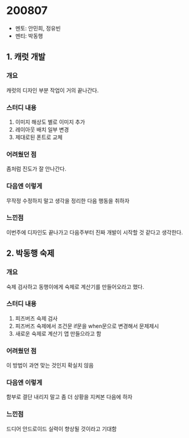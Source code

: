 # 200807

- 멘토: 안민희, 정유빈
- 멘티: 박동행

## 1. 캐럿 개발
### 개요
캐럿의 디자인 부분 작업이 거의 끝나간다.
### 스터디 내용
1. 이미지 해상도 별로 이미지 추가
2. 레이아웃 배치 일부 변경
3. 제대로된 폰트로 교체
### 어려웠던 점
좀처럼 진도가 잘 안나간다.
### 다음엔 이렇게
무작정 수정하지 말고 생각을 정리한 다음 행동을 취하자
### 느낀점
이번주에 디자인도 끝나가고 다음주부터 진짜 개발이 시작할 것 같다고 생각한다.

## 2. 박동행 숙제
### 개요
숙제 검사하고 동행이에게 숙제로 계산기를 만들어오라고 했다.
### 스터디 내용
1. 피즈버즈 숙제 검사
2. 피즈버즈 숙제에서 조건문 if문을 when문으로 변경해서 문제제시
3. 새로운 숙제로 계산기 앱 만들으라고 함
### 어려웠던 점
이 방법이 과연 맞는 것인지 확실치 않음
### 다음엔 이렇게
함부로 결단 내리지 말고 좀 더 상황을 지켜본 다음에 하자
### 느낀점
드디어 안드로이드 실력이 향상될 것이라고 기대함